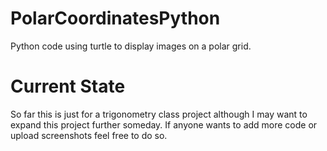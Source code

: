 # PolarCoordinatesPython
Python code using turtle to display images on a polar grid.
# Current State
So far this is just for a trigonometry class project although I may want to expand this project further someday.
If anyone wants to add more code or upload screenshots feel free to do so.
